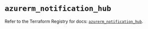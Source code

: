 # `azurerm_notification_hub`

Refer to the Terraform Registry for docs: [`azurerm_notification_hub`](https://registry.terraform.io/providers/hashicorp/azurerm/3.106.1/docs/resources/notification_hub).
